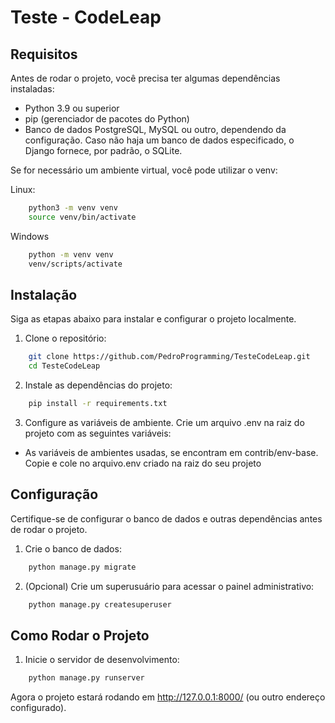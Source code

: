 # Teste - CodeLeap

## Requisitos
Antes de rodar o projeto, você precisa ter algumas dependências instaladas:

- Python 3.9 ou superior
- pip (gerenciador de pacotes do Python)
- Banco de dados PostgreSQL, MySQL ou outro, dependendo da configuração. Caso não haja um banco de dados especificado, o Django fornece, por padrão, o SQLite.


Se for necessário um ambiente virtual, você pode utilizar o venv:

Linux:
```bash
    python3 -m venv venv
    source venv/bin/activate 
```

Windows
```bash
    python -m venv venv
    venv/scripts/activate 
```

## Instalação
Siga as etapas abaixo para instalar e configurar o projeto localmente.

1. Clone o repositório:
```bash
    git clone https://github.com/PedroProgramming/TesteCodeLeap.git
    cd TesteCodeLeap
```

2. Instale as dependências do projeto:
```bash
    pip install -r requirements.txt
```

3. Configure as variáveis de ambiente. Crie um arquivo .env na raiz do projeto com as seguintes variáveis:
- As variáveis de ambientes usadas, se encontram em contrib/env-base. Copie e cole no arquivo.env criado na raiz do seu projeto


## Configuração
Certifique-se de configurar o banco de dados e outras dependências antes de rodar o projeto.

1. Crie o banco de dados:
```bash
    python manage.py migrate
```

2. (Opcional) Crie um superusuário para acessar o painel administrativo:
```bash
    python manage.py createsuperuser
```

## Como Rodar o Projeto
1. Inicie o servidor de desenvolvimento:
```bash
    python manage.py runserver
```

Agora o projeto estará rodando em http://127.0.0.1:8000/ (ou outro endereço configurado).
